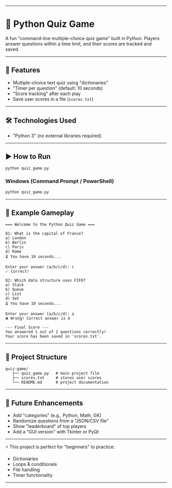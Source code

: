  
---

# 🧩 Python Quiz Game

A fun "command-line multiple-choice quiz game" built in Python.
Players answer questions within a time limit, and their scores are tracked and saved.

---

## 🚀 Features

* Multiple-choice text quiz using "dictionaries"
* "Timer per question" (default: 10 seconds)
* "Score tracking" after each play
* Save user scores in a file (`scores.txt`)

---

## 🛠️ Technologies Used

* "Python 3" (no external libraries required)

---

## ▶️ How to Run

```idel
python quiz_game.py
```

### Windows (Command Prompt / PowerShell)

```cmd
python quiz_game.py
```

---

## 📖 Example Gameplay

```
=== Welcome to the Python Quiz Game ===

Q1: What is the capital of France?
a) London
b) Berlin
c) Paris
d) Rome
⏳ You have 10 seconds...

Enter your answer (a/b/c/d): c
✅ Correct!

Q2: Which data structure uses FIFO?
a) Stack
b) Queue
c) List
d) Set
⏳ You have 10 seconds...

Enter your answer (a/b/c/d): a
❌ Wrong! Correct answer is b

--- Final Score ---
You answered 1 out of 2 questions correctly!
Your score has been saved in 'scores.txt'.
```

---

## 📂 Project Structure

```
quiz-game/
   ├── quiz_game.py   # main project file
   ├── scores.txt     # stores user scores
   └── README.md      # project documentation
```

---

## 📝 Future Enhancements

* Add "categories" (e.g., Python, Math, GK)
* Randomize questions from a "JSON/CSV file"
* Show "leaderboard" of top players
* Add a "GUI version" with Tkinter or PyQt

---

⚡ This project is perfect for "beginners" to practice:

* Dictionaries
* Loops & conditionals
* File handling
* Timer functionality

---


